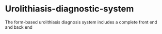 # Urolithiasis-diagnostic-system
The form-based urolithiasis diagnosis system includes a complete front end and back end

